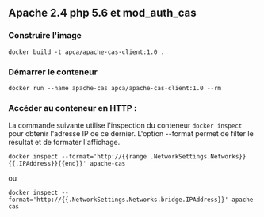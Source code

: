 ## Apache 2.4 php 5.6 et mod_auth_cas

### Construire l'image 

```
docker build -t apca/apache-cas-client:1.0 .
```

### Démarrer le conteneur

```
docker run --name apache-cas apca/apache-cas-client:1.0 --rm
```

### Accéder au conteneur en HTTP :

La commande suivante utilise l'inspection du conteneur `docker inspect` pour
obtenir l'adresse IP de ce dernier. L'option --format permet de filter le
résultat et de formater l'affichage.

```
docker inspect --format='http://{{range .NetworkSettings.Networks}}{{.IPAddress}}{{end}}' apache-cas
```

ou

```
docker inspect --format='http://{{.NetworkSettings.Networks.bridge.IPAddress}}' apache-cas
```

